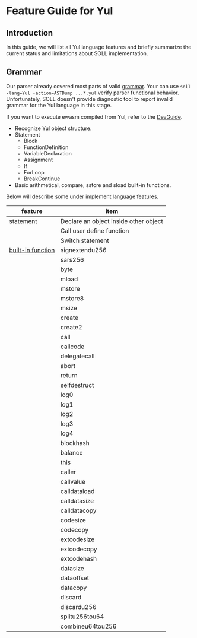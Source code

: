 [//]: # (SPDX-License-Identifier: Apache-2.0 WITH LLVM-exception)
# Feature Guide for Yul

## Introduction

In this guide, we will list all Yul language features and briefly summarize the current status and limitations about SOLL implementation.

## Grammar

Our parser already covered most parts of valid [grammar](https://solidity.readthedocs.io/en/v0.5.12/yul.html#specification-of-yul). Your can use `soll -lang=Yul -action=ASTDump ...*.yul` verify parser functional behavior. Unfortunately, SOLL doesn't provide diagnostic tool to report invalid grammar for the Yul language in this stage.

If you want to execute ewasm compiled from Yul, refer to the [DevGuide](DevGuide.md).

- Recognize Yul object structure.
- Statement
    - Block
    - FunctionDefinition
    - VariableDeclaration
    - Assignment
    - If
    - ForLoop
    - BreakContinue
- Basic arithmetical, compare, sstore and sload built-in functions.

Below will describe some under implement language features. 

|                                           feature                                            |                  item                 |
|----------------------------------------------------------------------------------------------|---------------------------------------|
| statement                                                                                    | Declare an object inside other object |
|                                                                                              | Call user define function             |
|                                                                                              | Switch statement                      |
| [built-in function](https://solidity.readthedocs.io/en/v0.5.12/yul.html#low-level-functions) | signextendu256                        |
|                                                                                              | sars256                               |
|                                                                                              | byte                                  |
|                                                                                              | mload                                 |
|                                                                                              | mstore                                |
|                                                                                              | mstore8                               |
|                                                                                              | msize                                 |
|                                                                                              | create                                |
|                                                                                              | create2                               |
|                                                                                              | call                                  |
|                                                                                              | callcode                              |
|                                                                                              | delegatecall                          |
|                                                                                              | abort                                 |
|                                                                                              | return                                |
|                                                                                              | selfdestruct                          |
|                                                                                              | log0                                  |
|                                                                                              | log1                                  |
|                                                                                              | log2                                  |
|                                                                                              | log3                                  |
|                                                                                              | log4                                  |
|                                                                                              | blockhash                             |
|                                                                                              | balance                               |
|                                                                                              | this                                  |
|                                                                                              | caller                                |
|                                                                                              | callvalue                             |
|                                                                                              | calldataload                          |
|                                                                                              | calldatasize                          |
|                                                                                              | calldatacopy                          |
|                                                                                              | codesize                              |
|                                                                                              | codecopy                              |
|                                                                                              | extcodesize                           |
|                                                                                              | extcodecopy                           |
|                                                                                              | extcodehash                           |
|                                                                                              | datasize                              |
|                                                                                              | dataoffset                            |
|                                                                                              | datacopy                              |
|                                                                                              | discard                               |
|                                                                                              | discardu256                           |
|                                                                                              | splitu256tou64                        |
|                                                                                              | combineu64tou256                      |